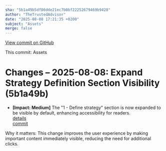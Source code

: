 ```yaml
---
sha: "5b1a49b5df86dde21ec7b0bf22252679469b9428"
author: "TheTrustedAdvisor"
date: "2025-08-08 17:21:35 +0200"
subject: "Assets"
merge: false
---
```


[View commit on GitHub](https://github.com/TheTrustedAdvisor/FabricAdoptionFramework/commit/5b1a49b5df86dde21ec7b0bf22252679469b9428)

This commit: Assets

# Changes – 2025-08-08: Expand Strategy Definition Section Visibility (5b1a49b)

- **[Impact: Medium]** The "1 - Define strategy" section is now expanded to be visible by default, enhancing accessibility for readers.  
   [details](/docs/about/changes/2025-08-08-assets)  
   [commit](https://github.com/TheTrustedAdvisor/FabricAdoptionFramework/commit/5b1a49b5df86dde21ec7b0bf22252679469b9428)  

Why it matters: This change improves the user experience by making important content immediately visible, reducing the need for additional clicks.
